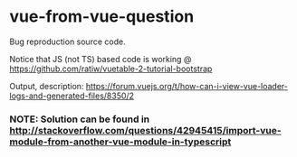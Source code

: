 # vue-from-vue-question

Bug reproduction source code.

Notice that JS (not TS) based code is working @ https://github.com/ratiw/vuetable-2-tutorial-bootstrap

Output, description: https://forum.vuejs.org/t/how-can-i-view-vue-loader-logs-and-generated-files/8350/2


### NOTE: Solution can be found in http://stackoverflow.com/questions/42945415/import-vue-module-from-another-vue-module-in-typescript
